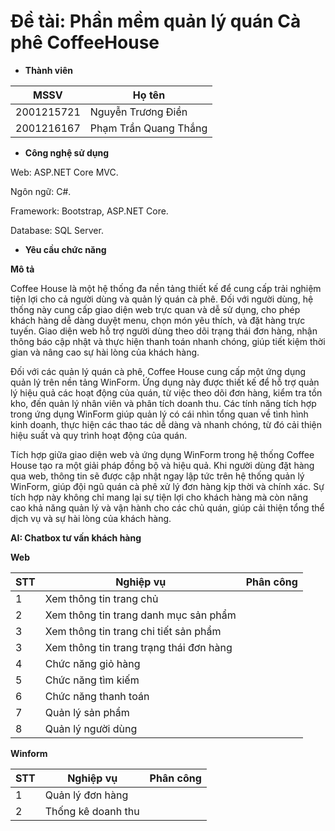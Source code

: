 # Đề tài: Phần mềm quản lý quán Cà phê CoffeeHouse

+ **Thành viên**

 <table>
        <thead>
            <tr>
                <th>MSSV</th>
                <th>Họ tên</th>
            </tr>
        </thead>
        <tbody>
            <tr>
                <td>2001215721</td>
                <td>Nguyễn Trương Điền</td>
            </tr>
            <tr>
                <td>2001216167</td>
                <td>Phạm Trần Quang Thắng</td>
            </tr>
        </tbody>
    </table>

+ **Công nghệ sử dụng**

Web: ASP.NET Core MVC.

Ngôn ngữ: C#.

Framework: Bootstrap, ASP.NET Core.

Database: SQL Server.


+ **Yêu cầu chức năng**

**Mô tả**

Coffee House là một hệ thống đa nền tảng thiết kế để cung cấp trải nghiệm tiện lợi cho cả người dùng và quản lý quán cà phê. Đối với người dùng, hệ thống này cung cấp giao diện web trực quan và dễ sử dụng, cho phép khách hàng dễ dàng duyệt menu, chọn món yêu thích, và đặt hàng trực tuyến. Giao diện web hỗ trợ người dùng theo dõi trạng thái đơn hàng, nhận thông báo cập nhật và thực hiện thanh toán nhanh chóng, giúp tiết kiệm thời gian và nâng cao sự hài lòng của khách hàng.

Đối với các quản lý quán cà phê, Coffee House cung cấp một ứng dụng quản lý trên nền tảng WinForm. Ứng dụng này được thiết kế để hỗ trợ quản lý hiệu quả các hoạt động của quán, từ việc theo dõi đơn hàng, kiểm tra tồn kho, đến quản lý nhân viên và phân tích doanh thu. Các tính năng tích hợp trong ứng dụng WinForm giúp quản lý có cái nhìn tổng quan về tình hình kinh doanh, thực hiện các thao tác dễ dàng và nhanh chóng, từ đó cải thiện hiệu suất và quy trình hoạt động của quán.

Tích hợp giữa giao diện web và ứng dụng WinForm trong hệ thống Coffee House tạo ra một giải pháp đồng bộ và hiệu quả. Khi người dùng đặt hàng qua web, thông tin sẽ được cập nhật ngay lập tức trên hệ thống quản lý WinForm, giúp đội ngũ quán cà phê xử lý đơn hàng kịp thời và chính xác. Sự tích hợp này không chỉ mang lại sự tiện lợi cho khách hàng mà còn nâng cao khả năng quản lý và vận hành cho các chủ quán, giúp cải thiện tổng thể dịch vụ và sự hài lòng của khách hàng.

**AI: Chatbox tư vấn khách hàng**

**Web**

<table>
        <thead>
            <tr>
                <th>STT</th>
                <th>Nghiệp vụ</th>
                <th>Phân công</th>
            </tr>
        </thead>
        <tbody>
            <tr>
                <td>1</td>
                <td>Xem thông tin trang chủ</td>
                <td></td>
            </tr>
            <tr>
                <td>2</td>
                <td>Xem thông tin trang danh mục sản phẩm</td>
                <td></td>
            </tr>
          <tr>
                <td>3</td>
                <td>Xem thông tin trang chi tiết sản phẩm</td>
                <td></td>
            </tr>
          <tr>
                <td>3</td>
                <td>Xem thông tin trang trạng thái đơn hàng</td>
                <td></td>
            </tr>
          <tr>
                <td>4</td>
                <td>Chức năng giỏ hàng</td>
                <td></td>
            </tr>
          <tr>
                <td>5</td>
                <td>Chức năng tìm kiếm</td>
                <td></td>
            </tr>
          <tr>
                <td>6</td>
                <td>Chức năng thanh toán</td>
                <td></td>
            </tr>
           <tr>
                <td>7</td>
                <td>Quản lý sản phẩm</td>
                <td></td>
            </tr>
           <tr>
                <td>8</td>
                <td>Quản lý người dùng</td>
                <td></td>
            </tr>
        </tbody>
    </table>

**Winform**

<table>
        <thead>
            <tr>
                <th>STT</th>
                <th>Nghiệp vụ</th>
                <th>Phân công</th>
            </tr>
        </thead>
        <tbody>
            <tr>
                <td>1</td>
                <td>Quản lý đơn hàng</td>
                <td></td>
            </tr>
            <tr>
                <td>2</td>
                <td>Thống kê doanh thu</td>
                <td></td>
            </tr>   
        </tbody>
    </table>

